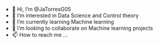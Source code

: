- 👋 Hi, I’m @JaTorresG05
- 👀 I’m interested in Data Science and Control theory
- 🌱 I’m currently learning Machine learning
- 💞️ I’m looking to collaborate on Machine learning projects
- 📫 How to reach me ... 

<!---
JaTorresG05/JaTorresG05 is a ✨ special ✨ repository because its `README.md` (this file) appears on your GitHub profile.
You can click the Preview link to take a look at your changes.
--->
